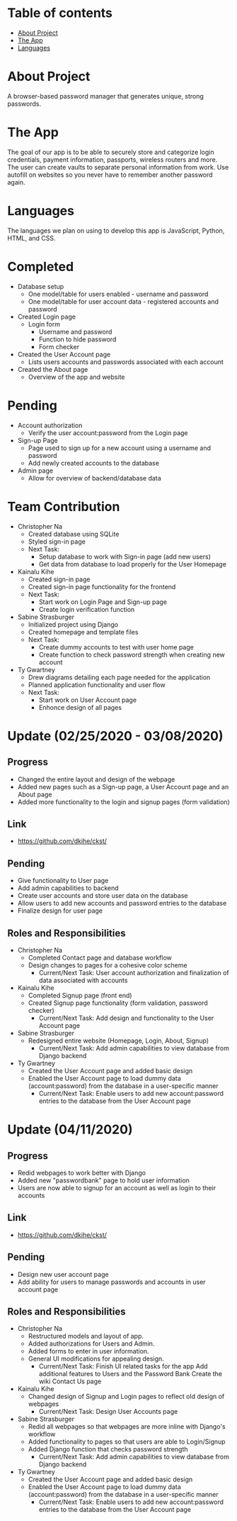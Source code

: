 # Table of contents

* [About Project](#about-project)
* [The App](#the-app)
* [Languages](#languages)

# About Project

A browser-based password manager that generates unique, strong passwords.

# The App

The goal of our app is to be able to securely store and categorize login credentials, payment information, passports, wireless routers and more. The user can create vaults to separate personal information from work. Use autofill on websites so you never have to remember another password again.

# Languages

The languages we plan on using to develop this app is JavaScript, Python, HTML, and CSS.

# Completed

* Database setup
  * One model/table for users enabled - username and password
  * One model/table for user account data - registered accounts and password
* Created Login page
  * Login form 
    * Username and password 
    * Function to hide password
    * Form checker
 * Created the User Account page
    * Lists users accounts and passwords associated with each account
 * Created the About page
    * Overview of the app and website

# Pending

* Account authorization
  * Verify the user account:password from the Login page
* Sign-up Page
  * Page used to sign up for a new account using a username and password
  * Add newly created accounts to the database
* Admin page
  * Allow for overview of backend/database data

# Team Contribution
* Christopher Na 
  * Created database using SQLite
  * Styled sign-in page
  * Next Task:
    * Setup database to work with Sign-in page (add new users)
    * Get data from database to load properly for the User Homepage
* Kainalu Kihe
  * Created sign-in page
  * Created sign-in page functionality for the frontend
  * Next Task:
    * Start work on Login Page and Sign-up page
    * Create login verification function
* Sabine Strasburger
  * Initialized project using Django
  * Created homepage and template files
  * Next Task:
    * Create dummy accounts to test with user home page
    * Create function to check password strength when creating new account
* Ty Gwartney
  * Drew diagrams detailing each page needed for the application
  * Planned application functionality and user flow
  * Next Task:
    * Start work on User Account page
    * Enhonce design of all pages

# Update (02/25/2020 - 03/08/2020)
## Progress
* Changed the entire layout and design of the webpage
* Added new pages such as a Sign-up page, a User Account page and an About page
* Added more functionality to the login and signup pages (form validation)

## Link
* https://github.com/dkihe/ckst/


## Pending
* Give functionality to User page
* Add admin capabilities to backend
* Create user accounts and store user data on the database
* Allow users to add new accounts and password entries to the database
* Finalize design for user page

## Roles and Responsibilities
* Christopher Na 
  * Completed Contact page and database workflow
  * Design changes to pages for a cohesive color scheme
    * Current/Next Task: User account authorization and finalization of data associated with accounts
* Kainalu Kihe
  * Completed Signup page (front end)
  * Created Signup page functionality (form validation, password checker)
    * Current/Next Task: Add design and functionality to the User Account page
* Sabine Strasburger
  * Redesigned entire website (Homepage, Login, About, Signup)
    * Current/Next Task: Add admin capabilities to view database from Django backend
* Ty Gwartney
  * Created the User Account page and added basic design
  * Enabled the User Account page to load dummy data (account:password) from the database in a user-specific manner
    * Current/Next Task: Enable users to add new account:password entries to the database from the User Account page


# Update (04/11/2020)
## Progress
* Redid webpages to work better with Django
* Added new "passwordbank" page to hold user information
* Users are now able to signup for an account as well as login to their accounts

## Link
* https://github.com/dkihe/ckst/


## Pending
* Design new user account page
* Add ability for users to manage passwords and accounts in user account page

## Roles and Responsibilities
* Christopher Na 
  * Restructured models and layout of app.
  * Added authorizations for Users and Admin.
  * Added forms to enter in user information.
  * General UI modifications for appealing design.
    * Current/Next Task: Finish UI related tasks for the app
                         Add additional features to Users and the Password Bank
                         Create the wiki Contact Us page
* Kainalu Kihe
  * Changed design of Signup and Login pages to reflect old design of webpages
    * Current/Next Task: Design User Accounts page 
* Sabine Strasburger
  * Redid all webpages so that webpages are more inline with Django's workflow
  * Added functionality to pages so that users are able to Login/Signup
  * Added Django function that checks password strength 
    * Current/Next Task: Add admin capabilities to view database from Django backend
* Ty Gwartney
  * Created the User Account page and added basic design
  * Enabled the User Account page to load dummy data (account:password) from the database in a user-specific manner
    * Current/Next Task: Enable users to add new account:password entries to the database from the User Account page
    
